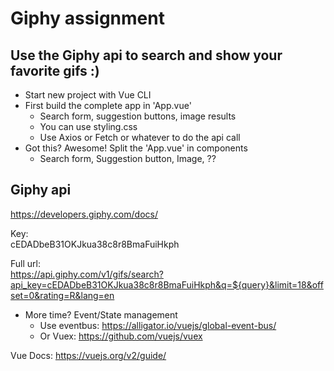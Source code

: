 # Giphy assignment  

## Use the Giphy api to search and show your favorite gifs :)  

- Start new project with Vue CLI
- First build the complete app in 'App.vue'
    - Search form, suggestion buttons, image results
    - You can use styling.css
    - Use Axios or Fetch or whatever to do the api call
- Got this? Awesome! Split the 'App.vue' in components
    - Search form, Suggestion button, Image, ??


## Giphy api
https://developers.giphy.com/docs/  

Key:  
cEDADbeB31OKJkua38c8r8BmaFuiHkph  

Full url:  
https://api.giphy.com/v1/gifs/search?api_key=cEDADbeB31OKJkua38c8r8BmaFuiHkph&q=${query}&limit=18&offset=0&rating=R&lang=en


- More time? Event/State management
    - Use eventbus: https://alligator.io/vuejs/global-event-bus/
    - Or Vuex: https://github.com/vuejs/vuex



Vue Docs:
https://vuejs.org/v2/guide/